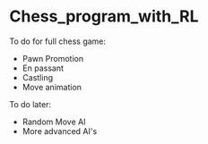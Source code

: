 # Chess_program_with_RL

To do for full chess game:  
- Pawn Promotion
- En passant
- Castling
- Move animation

To do later:
- Random Move AI
- More advanced AI's

